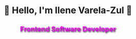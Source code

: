 <h1 align="center">🌸 Hello, I'm Ilene Varela-Zul 🌸</h1>

<h2 align="center" style="color: #ff00ff; text-shadow: 2px 2px 4px #000;">Frontend Software Developer</h2>
